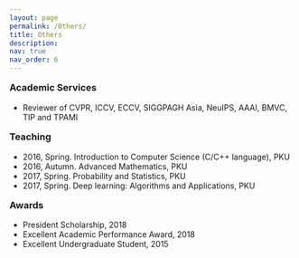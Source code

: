 ```yaml
---
layout: page
permalink: /Others/
title: Others
description: 
nav: true
nav_order: 6
---
```



<head>
<style>
h3 {
  display: block;
  font-size: 1.17em;
  margin-top: 1em;
  margin-bottom: 1em;
  margin-left: 0;
  margin-right: 0;
  font-weight: bold;
}
</style>
</head>


<h3>Academic Services</h3>
<div>
    <ul>
        <li>Reviewer of CVPR, ICCV, ECCV, SIGGPAGH Asia, NeuIPS, AAAI, BMVC, TIP and TPAMI</li>
    </ul>    
</div>



<h3>Teaching</h3>
<div>
    <ul>
        <li>2016, Spring. Introduction to Computer Science (C/C++ language), PKU</li>
        <li>2016, Autumn. Advanced Mathematics, PKU</li>
        <li>2017, Spring. Probability and Statistics, PKU</li>
        <li>2017, Spring. Deep learning: Algorithms and Applications, PKU</li>
    </ul>    
</div>



<h3>Awards</h3>
<div>
    <ul>
		<li>President Scholarship, 2018</li>
		<li>Excellent Academic Performance Award, 2018</li>
		<li>Excellent Undergraduate Student, 2015</li>
    </ul>
</div>



<!-- <h3>Publicity</h3>
<div>
    <ul>
		<li>VentureBeat: <a href="https://venturebeat.com/2020/01/17/sensetimes-ai-generates-realistic-deepfake-videos/">SenseTime’s AI Generates Realistic DeepFake Videos.</a> 2020</li>
		<li>Synced: <a href="https://medium.com/syncedreview/nlpr-sensetime-ntu-accelerate-automatic-video-portrait-editing-f355ef2bf53f">NLPR, SenseTime & NTU Accelerate Automatic Video Portrait Editing.</a> 2020</li>
		<li>Vice: <a href="https://www.vice.com/en/article/g5xvk7/researchers-created-a-way-to-make-realistic-deepfakes-from-audio-clips">New Deepfake Method Can Put Words In Anyone’s Mouth.</a> 2020</li>
		<li>DIW: <a href="https://www.digitalinformationworld.com/2020/01/latest-deepfake-technology-create-more-convincing-videos-based-on-audio-source-than-ever-before.html">Latest Deepfake Technology Create More Convincing Videos Based on Audio Than Ever Before.</a> 2020</li>
		<li>QBitAI: <a href="https://www.qbitai.com/2020/01/10911.html">SenseTime Join in the Suppression of DeepFake with World’s Largest Forgery Detection Dataset.</a> 2020</li>
		<li>VentureBeat: <a href="https://venturebeat.com/2020/01/15/sensetime-face-forgery-research-deepfakes/">SenseTime Researchers Create a Benchmark to Test Face Forgery Detectors.</a> 2020</li>
    </ul>    
</div> -->


















